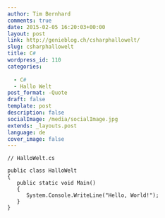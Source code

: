 ```yaml
---
author: Tim Bernhard
comments: true
date: 2015-02-05 16:20:03+00:00
layout: post
link: http://genieblog.ch/csharphallowelt/
slug: csharphallowelt
title: C#
wordpress_id: 110
categories:
  
  - C# 
  - Hallo Welt
post_format: -Quote
draft: false
template: post
description: false
socialImage: /media/socialImage.jpg
extends: _layouts.post
language: de
cover_image: false
---
```



    // HalloWelt.cs
    
    public class HalloWelt
    {
       public static void Main()
       {
          System.Console.WriteLine("Hello, World!");
       }
    }
    
